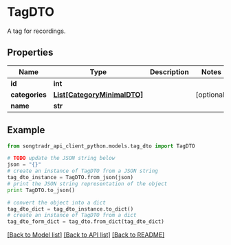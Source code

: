 # TagDTO

A tag for recordings.

## Properties
Name | Type | Description | Notes
------------ | ------------- | ------------- | -------------
**id** | **int** |  | 
**categories** | [**List[CategoryMinimalDTO]**](CategoryMinimalDTO.md) |  | [optional] 
**name** | **str** |  | 

## Example

```python
from songtradr_api_client_python.models.tag_dto import TagDTO

# TODO update the JSON string below
json = "{}"
# create an instance of TagDTO from a JSON string
tag_dto_instance = TagDTO.from_json(json)
# print the JSON string representation of the object
print TagDTO.to_json()

# convert the object into a dict
tag_dto_dict = tag_dto_instance.to_dict()
# create an instance of TagDTO from a dict
tag_dto_form_dict = tag_dto.from_dict(tag_dto_dict)
```
[[Back to Model list]](../README.md#documentation-for-models) [[Back to API list]](../README.md#documentation-for-api-endpoints) [[Back to README]](../README.md)


